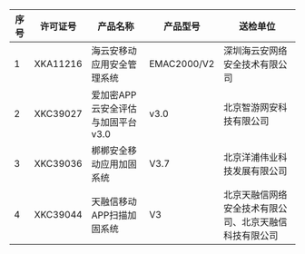 序号	|	许可证号	|	产品名称	|	产品型号	|送检单位	|
  -----|-----|-----|-----|-----|
1	|	XKA11216	|	海云安移动应用安全管理系统	|	EMAC2000/V2	|深圳海云安网络安全技术有限公司	|
2	|	XKC39027	|	爱加密APP云安全评估与加固平台v3.0	|	v3.0	|北京智游网安科技有限公司	|
3	|	XKC39036	|	梆梆安全移动应用加固系统	|	V3.7	|北京洋浦伟业科技发展有限公司	|
4	|	XKC39044	|	天融信移动APP扫描加固系统	|	V3	|北京天融信网络安全技术有限公司、北京天融信科技有限公司	|
